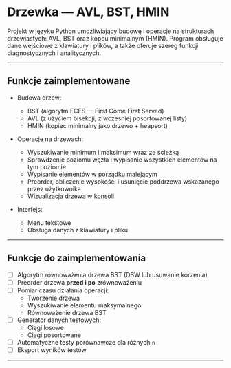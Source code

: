 # Drzewka — AVL, BST, HMIN

Projekt w języku Python umożliwiający budowę i operacje na strukturach drzewiastych: AVL, BST oraz kopcu minimalnym (HMIN). Program obsługuje dane wejściowe z klawiatury i plików, a także oferuje szereg funkcji diagnostycznych i analitycznych.

---

## Funkcje zaimplementowane

- Budowa drzew:
  - BST (algorytm FCFS — First Come First Served)
  - AVL (z użyciem bisekcji, z wcześniej posortowanej listy)
  - HMIN (kopiec minimalny jako drzewo + heapsort)

- Operacje na drzewach:
  - Wyszukiwanie minimum i maksimum wraz ze ścieżką
  - Sprawdzenie poziomu węzła i wypisanie wszystkich elementów na tym poziomie
  - Wypisanie elementów w porządku malejącym
  - Preorder, obliczenie wysokości i usunięcie poddrzewa wskazanego przez użytkownika
  - Wizualizacja drzewa w konsoli

- Interfejs:
  - Menu tekstowe
  - Obsługa danych z klawiatury i pliku

---

## Funkcje do zaimplementowania

- [ ] Algorytm równoważenia drzewa BST (DSW lub usuwanie korzenia)
- [ ] Preorder drzewa **przed i po** zrównoważeniu
- [ ] Pomiar czasu działania operacji:
  - Tworzenie drzewa
  - Wyszukiwanie elementu maksymalnego
  - Równoważenie drzewa BST
- [ ] Generator danych testowych:
  - Ciągi losowe
  - Ciągi posortowane
- [ ] Automatyczne testy porównawcze dla różnych `n`
- [ ] Eksport wyników testów

---
